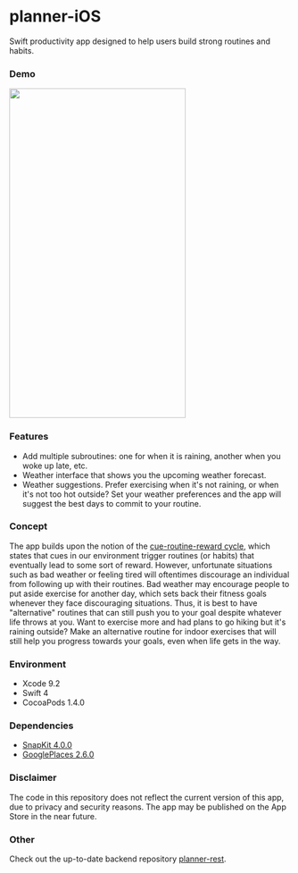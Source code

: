 # planner-iOS

Swift productivity app designed to help users build strong routines and habits.

### Demo
<image src="planner-demo.gif" width=316 height=590/>

### Features
* Add multiple subroutines: one for when it is raining, another when you woke up late, etc.
* Weather interface that shows you the upcoming weather forecast.
* Weather suggestions. Prefer exercising when it's not raining, or when it's not too hot outside? Set your weather preferences and the app will suggest the best days to commit to your routine.

### Concept
The app builds upon the notion of the <a href="http://charlesduhigg.com/how-habits-work/">cue-routine-reward cycle</a>, which states that cues in our environment trigger routines (or habits) that eventually lead to some sort of reward. However, unfortunate situations such as bad weather or feeling tired will oftentimes discourage an individual from following up with their routines. Bad weather may encourage people to put aside exercise for another day, which sets back their fitness goals whenever they face discouraging situations. Thus, it is best to have "alternative" routines that can still push you to your goal despite whatever life throws at you. Want to exercise more and had plans to go hiking but it's raining outside? Make an alternative routine for indoor exercises that will still help you progress towards your goals, even when life gets in the way.

### Environment
* Xcode 9.2
* Swift 4
* CocoaPods 1.4.0

### Dependencies
* [SnapKit 4.0.0](https://github.com/SnapKit/SnapKit)
* [GooglePlaces 2.6.0](https://developers.google.com/places/ios-api/intro)

### Disclaimer
The code in this repository does not reflect the current version of this app, due to privacy and security reasons. The app may be published on the App Store in the near future.

### Other
Check out the up-to-date backend repository [planner-rest](https://github.com/edgaryu/planner-rest).
